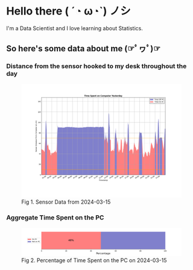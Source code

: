 
# Hello there ( ´◔ ω◔`) ノシ

I'm a Data Scientist and I love learning about Statistics.

## So here's some data about me (☞ﾟヮﾟ)☞


### Distance from the sensor hooked to my desk throughout the day
<figure>
  <picture>
    <source media="(prefers-color-scheme: dark)" srcset="Pi/readme/graphs/lineplot/dark-plot-2024-03-15.png">
    <source media="(prefers-color-scheme: light)" srcset="Pi/readme/graphs/lineplot/light-plot-2024-03-15.png">
    <img alt="Shows a black logo in light color mode and a white one in dark color mode." src="Pi/readme/graphs/lineplot/light-plot-2024-03-15.png">
  </picture>
  <figcaption>Fig 1. Sensor Data from 2024-03-15</figcaption>
</figure>



### Aggregate Time Spent on the PC
<figure>
  <picture>
    <source media="(prefers-color-scheme: dark)" srcset="Pi/readme/graphs/barplot/dark-plot-2024-03-15.png">
    <source media="(prefers-color-scheme: light)" srcset="Pi/readme/graphs/barplot/light-plot-2024-03-15.png">
    <img alt="Shows a black logo in light color mode and a white one in dark color mode." src="Pi/readme/graphs/barplot/light-plot-2024-03-15.png">
  </picture>
  <figcaption>Fig 2. Percentage of Time Spent on the PC on 2024-03-15</figcaption>
</figure>
